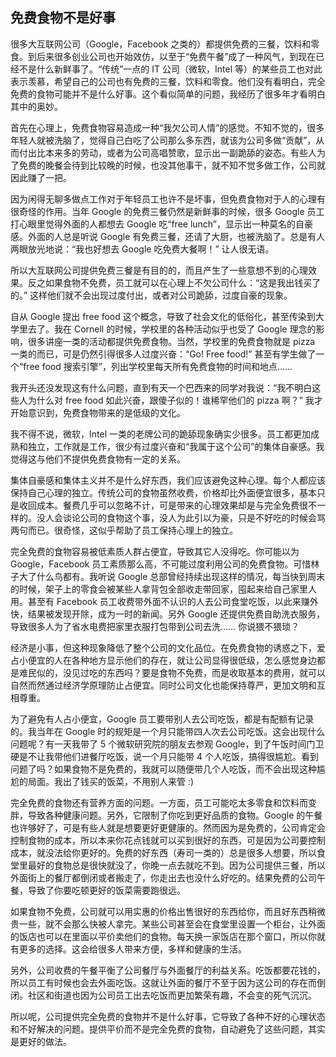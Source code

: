 <div class="inner">
<h2>免费食物不是好事</h2>
<p>很多大互联网公司（Google，Facebook 之类的）都提供免费的三餐，饮料和零食。到后来很多创业公司也开始效仿，以至于“免费午餐”成了一种风气，到现在已经不是什么新鲜事了。“传统”一点的 IT 公司（微软，Intel 等）的某些员工也对此表示羡慕，希望自己的公司也有免费的三餐，饮料和零食。他们没有看明白，完全免费的食物可能并不是什么好事。这个看似简单的问题，我经历了很多年才看明白其中的奥妙。</p>
<p>首先在心理上，免费食物容易造成一种“我欠公司人情”的感觉。不知不觉的，很多年轻人就被洗脑了，觉得自己白吃了公司那么多东西，就该为公司多做“贡献”，从而付出比本来多的劳动，或者为公司高唱赞歌，显示出一副跪舔的姿态。有些人为了免费的晚餐会待到比较晚的时候，也没其他事干，就不知不觉多做工作，公司就因此赚了一把。</p>
<p>因为闲得无聊多做点工作对于年轻员工也许不是坏事，但免费食物对于人的心理有很奇怪的作用。当年 Google 的免费三餐仍然是新鲜事的时候，很多 Google 员工打心眼里觉得外面的人都想去 Google 吃“free lunch”，显示出一种莫名的自豪感。外面的人总是听说 Google 有免费三餐，还请了大厨，也被洗脑了。总是有人两眼放光地说：“我也好想去 Google 吃免费大餐啊！” 让人很无语。</p>
<p>所以大互联网公司提供免费三餐是有目的的，而且产生了一些意想不到的心理效果。反之如果食物不免费，员工就可以在心理上不欠公司什么：“这是我出钱买了的。” 这样他们就不会出现过度付出，或者对公司跪舔，过度自豪的现象。</p>
<p>自从 Google 提出 free food 这个概念，导致了社会文化的低俗化，甚至传染到大学里去了。我在 Cornell 的时候，学校里的各种活动似乎也受了 Google 理念的影响，很多讲座一类的活动都提供免费食物。当然，学校里的免费食物就是 pizza 一类的而已，可是仍然引得很多人过度兴奋：“Go! Free food!” 甚至有学生做了一个“free food 搜索引擎”，列出学校里每天所有免费食物的时间和地点……</p>
<p>我开头还没发现这有什么问题，直到有天一个巴西来的同学对我说：“我不明白这些人为什么对 free food 如此兴奋，跟傻子似的！谁稀罕他们的 pizza 啊？” 我才开始意识到，免费食物带来的是低级的文化。</p>
<p>我不得不说，微软，Intel 一类的老牌公司的跪舔现象确实少很多。员工都更加成熟和独立，工作就是工作，很少有过度兴奋和“我属于这个公司”的集体自豪感。我觉得这与他们不提供免费食物有一定的关系。</p>
<p>集体自豪感和集体主义并不是什么好东西，我们应该避免这种心理。每个人都应该保持自己心理的独立。传统公司的食物虽然收费，价格却比外面便宜很多，基本只是收回成本。餐费几乎可以忽略不计，可是带来的心理效果却是与完全免费很不一样的。没人会谈论公司的食物这个事，没人为此引以为豪，只是不好吃的时候会骂两句而已。很奇怪，这似乎帮助了员工保持心理上的独立。</p>
<p>完全免费的食物容易被低素质人群占便宜，导致其它人没得吃。你可能以为 Google，Facebook 员工素质那么高，不可能过度利用公司的免费食物。可惜林子大了什么鸟都有。我听说 Google 总部曾经持续出现这样的情况，每当快到周末的时候，架子上的零食会被某些人拿背包全部收走带回家，囤起来给自己家里人用。甚至有 Facebook 员工收费带外面不认识的人去公司食堂吃饭，以此来赚外快，结果被发现开除，成为一时的新闻。另外 Google 还提供免费自助洗衣服务，导致很多人为了省水电费把家里衣服打包带到公司去洗…… 你说猥不猥琐？</p>
<p>经济是小事，但这种现象降低了整个公司的文化品位。在免费食物的诱惑之下，爱占小便宜的人在各种地方显示他们的存在，就让公司显得很低级，怎么感觉身边都是难民似的，没见过吃的东西吗？要是食物不免费，而是收取基本的费用，就可以自然而然通过经济学原理防止占便宜。同时公司文化也能保持尊严，更加文明和互相尊重。</p>
<p>为了避免有人占小便宜，Google 员工要带别人去公司吃饭，都是有配额有记录的。我当年在 Google 时的规矩是一个月只能带四人次去公司吃饭。这会出现什么问题呢？有一天我带了 5 个微软研究院的朋友去参观 Google，到了午饭时间门卫硬是不让我带他们进餐厅吃饭，说一个月只能带 4 个人吃饭，搞得很尴尬。看到问题了吗？如果食物不是免费的，我就可以随便带几个人吃饭，而不会出现这种尴尬的局面。我出了钱买的饭菜，不用别人来管 :)</p>
<p>完全免费的食物还有营养方面的问题。一方面，员工可能吃太多零食和饮料而变胖，导致各种健康问题。另外，它限制了你吃到更好品质的食物。Google 的午餐也许够好了，可是有些人就是想要更好更健康的。然而因为是免费的，公司肯定会控制食物的成本，所以本来你花点钱就可以买到很好的东西，可是因为公司要控制成本，就没法给你更好的。免费的好东西（寿司一类的）总是很多人想要，所以食堂里最好的食物总是很快就没了，你晚一点去就吃不到。因为公司提供三餐，所以外面街上的餐厅都倒闭或者搬走了，你走出去也没什么好吃的。结果免费的公司午餐，导致了你要吃顿更好的饭菜需要跑很远。</p>
<p>如果食物不免费，公司就可以用实惠的价格出售很好的东西给你，而且好东西稍微贵一些，就不会那么快被人拿完。某些公司甚至会在食堂里设置一个柜台，让外面的饭店也可以在里面以平价卖他们的食物。每天换一家饭店在那个窗口，所以你就有更多的选择。这会给很多人带来方便，多样和健康的生活。</p>
<p>另外，公司收费的午餐平衡了公司餐厅与外面餐厅的利益关系。吃饭都要花钱的，所以员工有时候也会去外面吃饭。这就让外面的餐厅不至于因为这公司的存在而倒闭。社区和街道也因为公司员工出去吃饭而更加繁荣有趣，不会变的死气沉沉。</p>
<p>所以呢，公司提供完全免费的食物并不是什么好事，它导致了各种不好的心理状态和不好解决的问题。提供平价而不是完全免费的食物，自动避免了这些问题，其实是更好的做法。</p>
</div>
<!--
<div class="ad-banner" style="margin-top: 5px">
<script async src="//pagead2.googlesyndication.com/pagead/js/adsbygoogle.js"></script>
<ins class="adsbygoogle"
                    style="display:inline-block;width:100%;height:90px"
                    data-ad-client="ca-pub-1331524016319584"
                    data-ad-slot="6657867155"></ins>
<script>(adsbygoogle = window.adsbygoogle || []).push({});</script>
</div>
        -->
<script data-ad-client="ca-pub-1331524016319584" async
            src="https://pagead2.googlesyndication.com/pagead/js/adsbygoogle.js">
</script>
    